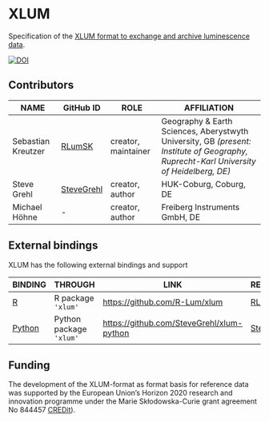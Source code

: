 # XLUM

Specification of the [XLUM format to exchange and archive luminescence data](https://r-lum.github.io/xlum_specification/specification).

[![DOI](https://zenodo.org/badge/71261763.svg)](https://zenodo.org/badge/latestdoi/71261763)


## Contributors 

| NAME      | GitHub ID   |  ROLE  |   AFFILIATION    
|-----------|-------------|--------|-------------------|
Sebastian Kreutzer | [RLumSK](https://github.com/RLumSK) | creator, maintainer | Geography & Earth Sciences, Aberystwyth University, GB *(present: Institute of Geography, Ruprecht-Karl University of Heidelberg, DE)*
Steve Grehl | [SteveGrehl](https://github.com/SteveGrehl) | creator, author | HUK-Coburg, Coburg, DE
Michael Höhne | - | creator, author | Freiberg Instruments GmbH, DE 

## External bindings

XLUM has the following external bindings and support

| BINDING   | THROUGH | LINK    |RESPONSIBLE
| ----------|---------| --------|------------
[R](https://www.r-project.org) | R package `'xlum'` |https://github.com/R-Lum/xlum | [RLumSK](https://github.com/RLumSK)
[Python](https://www.python.org) | Python package `'xlum'` | https://github.com/SteveGrehl/xlum-python | [SteveGrehl](https://github.com/SteveGrehl)

## Funding

The development of the XLUM-format as format basis for reference data
was supported by the European Union’s Horizon 2020 research and innovation programme under the Marie Skłodowska-Curie grant agreement No 844457 [CREDit](https://cordis.europa.eu/project/id/844457)).
